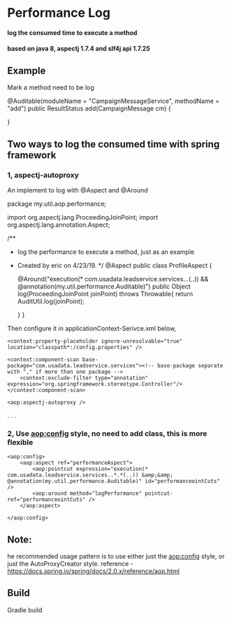 # Performance Log

#### log the consumed time to execute a method

#### based on java 8, aspectj 1.7.4 and slf4j api 1.7.25

## Example

Mark a method need to be log

@Auditable(moduleName = "CampaignMessageService", methodName = "add")
public ResultStatus add(CampaignMessage cm) {

}


## Two ways to log the consumed time with spring framework

### 1, aspectj-autoproxy

An implement to log with @Aspect and @Around

package my.util.aop.performance;

import org.aspectj.lang.ProceedingJoinPoint;
import org.aspectj.lang.annotation.Aspect;


/**
 * log the performance to execute a method, just as an example
 * Created by eric on 4/23/19.
 */
@Aspect
public class ProfileAspect {

    @Around("execution(* com.usadata.leadservice.services..*.*(..)) && @annotation(my.util.performance.Auditable)")
    public Object log(ProceedingJoinPoint joinPoint) throws Throwable{
       return AuditUtil.log(joinPoint);

    }
}

Then configure it in applicationContext-Serivce.xml below,

<?xml version="1.0" encoding="UTF-8"?>
<beans xmlns="http://www.springframework.org/schema/beans"
       xmlns:xsi="http://www.w3.org/2001/XMLSchema-instance"
       xmlns:context="http://www.springframework.org/schema/context"
       xmlns:aop="http://www.springframework.org/schema/aop"
       xsi:schemaLocation="http://www.springframework.org/schema/beans http://www.springframework.org/schema/beans/spring-beans-2.0.xsd
                           http://www.springframework.org/schema/aop http://www.springframework.org/schema/aop/spring-aop-2.0.xsd
                           http://www.springframework.org/schema/context http://www.springframework.org/schema/context/spring-context-3.0.xsd">

    <context:property-placeholder ignore-unresolvable="true" location="classpath*:/config.properties" />

    <context:component-scan base-package="com.usadata.leadservice.services"><!-- base-package separate with "," if more than one package -->
        <context:exclude-filter type="annotation" expression="org.springframework.stereotype.Controller"/>
    </context:component-scan>

    <aop:aspectj-autoproxy />

<bean id="performanceAspect" class="my.util.aop.performance.PerformanceAspect" />

.
.
.

</beans>


### 2, Use <aop:config> style, no need to add class, this is more flexible

    <aop:config>
        <aop:aspect ref="performanceAspect">
            <aop:pointcut expression="execution(* com.usadata.leadservice.services..*.*(..)) &amp;&amp; @annotation(my.util.performance.Auditable)" id="performanceointCuts" />
            <aop:around method="logPerformance" pointcut-ref="performanceointCuts" />
        </aop:aspect>

    </aop:config>


## Note:
he recommended usage pattern is to use either just the <aop:config> style, or just the AutoProxyCreator style. reference - https://docs.spring.io/spring/docs/2.0.x/reference/aop.html

## Build

Gradle build